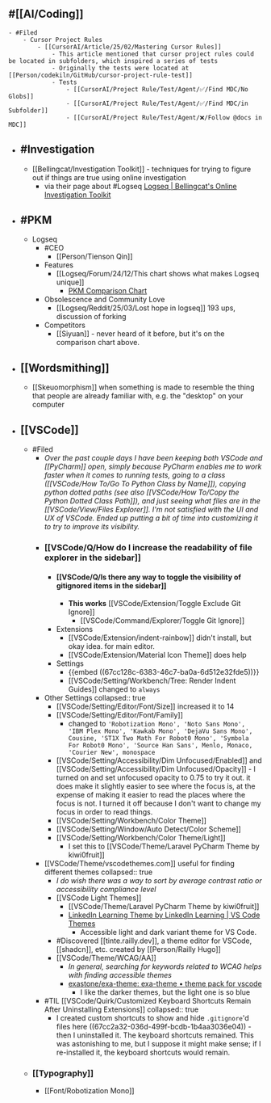 ## #[[AI/Coding]]
	- #Filed
		- Cursor Project Rules
			- [[CursorAI/Article/25/02/Mastering Cursor Rules]]
				- This article mentioned that cursor project rules could be located in subfolders, which inspired a series of tests
				- Originally the tests were located at [[Person/codekiln/GitHub/cursor-project-rule-test]]
				- Tests
					- [[CursorAI/Project Rule/Test/Agent/✅/Find MDC/No Globs]]
					- [[CursorAI/Project Rule/Test/Agent/✅/Find MDC/in Subfolder]]
					- [[CursorAI/Project Rule/Test/Agent/❌/Follow @docs in MDC]]
- ## #Investigation
	- [[Bellingcat/Investigation Toolkit]] - techniques for trying to figure out if things are true using online investigation
		- via their page about #Logseq [Logseq | Bellingcat's Online Investigation Toolkit](https://bellingcat.gitbook.io/toolkit/more/all-tools/logseq)
- ## #PKM
	- Logseq
		- #CEO
			- [[Person/Tienson Qin]]
		- Features
			- [[Logseq/Forum/24/12/This chart shows what makes Logseq unique]]
				- [PKM Comparison Chart](https://luhmann-logseq.notion.site/PKM-Comparison-Chart-15ebd7204f5f80209122f1bfeed92faf)
		- Obsolescence and Community Love
			- [[Logseq/Reddit/25/03/Lost hope in logseq]] 193 ups, discussion of forking
		- Competitors
			- [[Siyuan]] - never heard of it before, but it's on the comparison chart above.
- ## [[Wordsmithing]]
	- [[Skeuomorphism]] when something is made to resemble the thing that people are already familiar with, e.g. the "desktop" on your computer
- ## [[VSCode]]
	- #Filed
		- *Over the past couple days I have been keeping both VSCode and [[PyCharm]] open, simply because PyCharm enables me to work faster when it comes to running tests, going to a class ([[VSCode/How To/Go To Python Class by Name]]), copying python dotted paths (see also [[VSCode/How To/Copy the Python Dotted Class Path]]), and just seeing what files are in the [[VSCode/View/Files Explorer]]. I'm not satisfied with the UI and UX of VSCode. Ended up putting a bit of time into customizing it to try to improve its visibility.*
		- ### [[VSCode/Q/How do I increase the readability of file explorer in the sidebar]]
			- #### [[VSCode/Q/Is there any way to toggle the visibility of gitignored items in the sidebar]]
				- **This works** [[VSCode/Extension/Toggle Exclude Git Ignore]]
					- [[VSCode/Command/Explorer/Toggle Git Ignore]]
			- Extensions
				- [[VSCode/Extension/indent-rainbow]] didn't install, but okay idea. for main editor.
				- [[VSCode/Extension/Material Icon Theme]] does help
			- Settings
				- {{embed ((67cc128c-6383-46c7-ba0a-6d512e32fde5))}}
				- [[VSCode/Setting/Workbench/Tree: Render Indent Guides]] changed to `always`
		- Other Settings
		  collapsed:: true
			- [[VSCode/Setting/Editor/Font/Size]] increased it to 14
			- [[VSCode/Setting/Editor/Font/Family]]
				- changed to `'Robotization Mono', 'Noto Sans Mono', 'IBM Plex Mono', 'Kawkab Mono', 'DejaVu Sans Mono', Cousine, 'ST1X Two Math For Robot0 Mono', 'Symbola For Robot0 Mono', 'Source Han Sans', Menlo, Monaco, 'Courier New', monospace`
			- [[VSCode/Setting/Accessibility/Dim Unfocused/Enabled]] and [[VSCode/Setting/Accessibility/Dim Unfocused/Opacity]] - I turned on and set unfocused opacity to 0.75 to try it out. it does make it slightly easier to see where the focus is, at the expense of making it easier to read the places where the focus is not. I turned it off because I don't want to change my focus in order to read things.
			- [[VSCode/Setting/Workbench/Color Theme]]
			- [[VSCode/Setting/Window/Auto Detect/Color Scheme]]
			- [[VSCode/Setting/Workbench/Color Theme/Light]]
				- I set this to [[VSCode/Theme/Laravel PyCharm Theme by kiwi0fruit]]
		- [[VSCode/Theme/vscodethemes.com]] useful for finding different themes
		  collapsed:: true
			- *I do wish there was a way to sort by average contrast ratio or accessibility compliance level*
			- [[VSCode Light Themes]]
				- [[VSCode/Theme/Laravel PyCharm Theme by kiwi0fruit]]
				- [LinkedIn Learning Theme by LinkedIn Learning | VS Code Themes](https://vscodethemes.com/e/linkedinlearning.linkedinlearning-vscode-theme/linkedin-learning-light)
					- Accessible light and dark variant theme for VS Code.
			- #Discovered [[tinte.railly.dev]], a theme editor for VSCode, [[shadcn]], etc. created by [[Person/Railly Hugo]]
			- [[VSCode/Theme/WCAG/AA]]
				- *In general, searching for keywords related to WCAG helps with finding accessible themes*
				- [exastone/exa-theme: exa-theme • theme pack for vscode](https://github.com/exastone/exa-theme)
					- I like the darker themes, but the light one is so blue
		- #TIL [[VSCode/Quirk/Customized Keyboard Shortcuts Remain After Uninstalling Extensions]]
		  collapsed:: true
			- I created custom shortcuts to show and hide `.gitignore`'d files here ((67cc2a32-036d-499f-bcdb-1b4aa3036e04)) - then I uninstalled it. The keyboard shortcuts remained. This was astonishing to me, but I suppose it might make sense; if I re-installed it, the keyboard shortcuts would remain.
	- ### [[Typography]]
		- [[Font/Robotization Mono]]